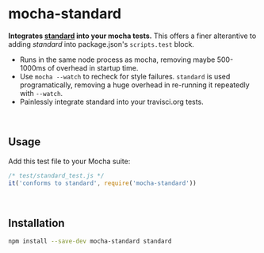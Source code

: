 # mocha-standard

**Integrates [standard] into your mocha tests.** This offers a finer alterantive to adding *standard* into package.json's `scripts.test` block.

* Runs in the same node process as mocha, removing maybe 500-1000ms of overhead in startup time.
* Use `mocha --watch` to recheck for style failures. `standard` is used programatically, removing a huge overhead in re-running it repeatedly with `--watch`.
* Painlessly integrate standard into your travisci.org tests.

<br>

## Usage

Add this test file to your Mocha suite:

```js
/* test/standard_test.js */
it('conforms to standard', require('mocha-standard'))
```

<br>

## Installation

```sh
npm install --save-dev mocha-standard standard
```

[standard]: https://www.npmjs.com/package/standard
